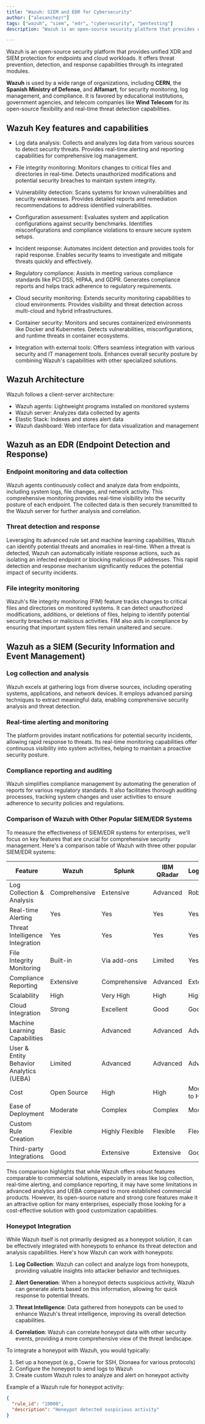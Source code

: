 ```yaml
---
title: "Wazuh: SIEM and EDR for Cybersecurity"
author: ["alesanchezr"]
tags: ["wazuh", "siem", "edr", "cybersecurity", "pentesting"]
description: "Wazuh is an open-source security platform that provides unified XDR and SIEM protection for endpoints and cloud workloads. It offers threat prevention, detection, and response capabilities through its integrated modules."

---
```


Wazuh is an open-source security platform that provides unified XDR and SIEM protection for endpoints and cloud workloads. It offers threat prevention, detection, and response capabilities through its integrated modules.

**Wazuh** is used by a wide range of organizations, including **CERN**, the **Spanish Ministry of Defense**, and **Alfamart**, for security monitoring, log management, and compliance. It is favored by educational institutions, government agencies, and telecom companies like **Wind Telecom** for its open-source flexibility and real-time threat detection capabilities.

## Wazuh Key features and capabilities

- Log data analysis: Collects and analyzes log data from various sources to detect security threats. Provides real-time alerting and reporting capabilities for comprehensive log management.

- File integrity monitoring: Monitors changes to critical files and directories in real-time.
  Detects unauthorized modifications and potential security breaches to maintain system integrity.

- Vulnerability detection: Scans systems for known vulnerabilities and security weaknesses.
  Provides detailed reports and remediation recommendations to address identified vulnerabilities.

- Configuration assessment: Evaluates system and application configurations against security benchmarks. Identifies misconfigurations and compliance violations to ensure secure system setups.

- Incident response: Automates incident detection and provides tools for rapid response. Enables security teams to investigate and mitigate threats quickly and effectively.

- Regulatory compliance: Assists in meeting various compliance standards like PCI DSS, HIPAA, and GDPR. Generates compliance reports and helps track adherence to regulatory requirements.

- Cloud security monitoring: Extends security monitoring capabilities to cloud environments. Provides visibility and threat detection across multi-cloud and hybrid infrastructures.

- Container security: Monitors and secures containerized environments like Docker and Kubernetes. Detects vulnerabilities, misconfigurations, and runtime threats in container ecosystems.

- Integration with external tools: Offers seamless integration with various security and IT management tools. Enhances overall security posture by combining Wazuh's capabilities with other specialized solutions.

## Wazuh Architecture

Wazuh follows a client-server architecture:

- Wazuh agents: Lightweight programs installed on monitored systems
- Wazuh server: Analyzes data collected by agents
- Elastic Stack: Indexes and stores alert data
- Wazuh dashboard: Web interface for data visualization and management

## Wazuh as an EDR (Endpoint Detection and Response)

### Endpoint monitoring and data collection

Wazuh agents continuously collect and analyze data from endpoints, including system logs, file changes, and network activity. This comprehensive monitoring provides real-time visibility into the security posture of each endpoint. The collected data is then securely transmitted to the Wazuh server for further analysis and correlation.

### Threat detection and response

Leveraging its advanced rule set and machine learning capabilities, Wazuh can identify potential threats and anomalies in real-time. When a threat is detected, Wazuh can automatically initiate response actions, such as isolating an infected endpoint or blocking malicious IP addresses. This rapid detection and response mechanism significantly reduces the potential impact of security incidents.

### File integrity monitoring

Wazuh's file integrity monitoring (FIM) feature tracks changes to critical files and directories on monitored systems. It can detect unauthorized modifications, additions, or deletions of files, helping to identify potential security breaches or malicious activities. FIM also aids in compliance by ensuring that important system files remain unaltered and secure.

## Wazuh as a SIEM (Security Information and Event Management)

### Log collection and analysis
Wazuh excels at gathering logs from diverse sources, including operating systems, applications, and network devices. It employs advanced parsing techniques to extract meaningful data, enabling comprehensive security analysis and threat detection.

### Real-time alerting and monitoring
The platform provides instant notifications for potential security incidents, allowing rapid response to threats. Its real-time monitoring capabilities offer continuous visibility into system activities, helping to maintain a proactive security posture.

### Compliance reporting and auditing
Wazuh simplifies compliance management by automating the generation of reports for various regulatory standards. It also facilitates thorough auditing processes, tracking system changes and user activities to ensure adherence to security policies and regulations.


### Comparison of Wazuh with Other Popular SIEM/EDR Systems

To measure the effectiveness of SIEM/EDR systems for enterprises, we'll focus on key features that are crucial for comprehensive security management. Here's a comparison table of Wazuh with three other popular SIEM/EDR systems:

| Feature | Wazuh | Splunk | IBM QRadar | LogRhythm |
|---------|-------|--------|------------|-----------|
| Log Collection & Analysis | Comprehensive | Extensive | Advanced | Robust |
| Real-time Alerting | Yes | Yes | Yes | Yes |
| Threat Intelligence Integration | Yes | Yes | Yes | Yes |
| File Integrity Monitoring | Built-in | Via add-ons | Limited | Yes |
| Compliance Reporting | Extensive | Comprehensive | Advanced | Extensive |
| Scalability | High | Very High | High | High |
| Cloud Integration | Strong | Excellent | Good | Good |
| Machine Learning Capabilities | Basic | Advanced | Advanced | Advanced |
| User & Entity Behavior Analytics (UEBA) | Limited | Advanced | Advanced | Advanced |
| Cost | Open Source | High | High | Moderate to High |
| Ease of Deployment | Moderate | Complex | Complex | Moderate |
| Custom Rule Creation | Flexible | Highly Flexible | Flexible | Flexible |
| Third-party Integrations | Good | Extensive | Extensive | Good |

This comparison highlights that while Wazuh offers robust features comparable to commercial solutions, especially in areas like log collection, real-time alerting, and compliance reporting, it may have some limitations in advanced analytics and UEBA compared to more established commercial products. However, its open-source nature and strong core features make it an attractive option for many enterprises, especially those looking for a cost-effective solution with good customization capabilities.

### Honeypot Integration

While Wazuh itself is not primarily designed as a honeypot solution, it can be effectively integrated with honeypots to enhance its threat detection and analysis capabilities. Here's how Wazuh can work with honeypots:

1. **Log Collection**: Wazuh can collect and analyze logs from honeypots, providing valuable insights into attacker behavior and techniques.

2. **Alert Generation**: When a honeypot detects suspicious activity, Wazuh can generate alerts based on this information, allowing for quick response to potential threats.

3. **Threat Intelligence**: Data gathered from honeypots can be used to enhance Wazuh's threat intelligence, improving its overall detection capabilities.

4. **Correlation**: Wazuh can correlate honeypot data with other security events, providing a more comprehensive view of the threat landscape.

To integrate a honeypot with Wazuh, you would typically:

1. Set up a honeypot (e.g., Cowrie for SSH, Dionaea for various protocols)
2. Configure the honeypot to send logs to Wazuh
3. Create custom Wazuh rules to analyze and alert on honeypot activity

Example of a Wazuh rule for honeypot activity:

```json
{
  "rule_id": "10000",
  "description": "Honeypot detected suspicious activity"
}
```
